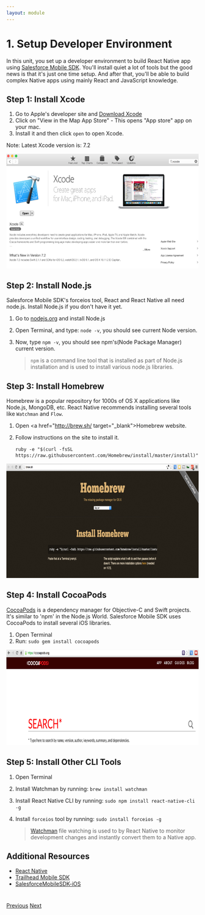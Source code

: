 ```yaml
---
layout: module
---
```

# 1. Setup Developer Environment
In this unit, you set up a developer environment to build React Native app using <a href="https://github.com/forcedotcom/SalesforceMobileSDK-iOS">Salesforce Mobile SDK</a>. You'll install quiet a lot of tools but the good news is that it's just one time setup. And after that, you'll be able to build complex Native apps using mainly React and JavaScript knowledge.

## Step 1: Install Xcode

1. Go to Apple's developer site and <a href="https://developer.apple.com/xcode/download/" target="_blank">Download Xcode</a>
2. Click on "View in the Map App Store" - This opens "App store" app on your mac.
3. Install it and then click `open` to open Xcode.

Note: Latest Xcode version is: 7.2

<img src="images/setup-xcode.png" style="height:300px" />


## Step 2: Install Node.js

Salesforce Mobile SDK's forceios tool, React and React Native all need node.js. Install Node.js if you don't have it yet. 

1. Go to <a href="https://nodejs.org" target="_blank">nodejs.org</a> and install Node.js
2. Open Terminal, and type: `node -v`, you should see current Node version.
3. Now, type `npm -v`, you should see npm's(Node Package Manager) current version. 

	> `npm` is a command line tool that is installed as part of Node.js installation and is used to install various node.js libraries.
	
## Step 3: Install Homebrew
Homebrew is a popular repository for 1000s of OS X applications like Node.js, MongoDB, etc. React Native recommends installing several tools like `Watchman` and `Flow`. 

1. Open <a href="http://brew.sh/ target="_blank">Homebrew</a> website.
2. Follow instructions on the site to install it.
	
	```
	ruby -e "$(curl -fsSL https://raw.githubusercontent.com/Homebrew/install/master/install)"
	```
	
<img src="images/homebrew.png" style="height:300px" />


## Step 4: Install CocoaPods
<a href="https://cocoapods.org/" target="_blank"> CocoaPods</a> is a dependency manager for Objective-C and Swift projects. It's similar to 'npm' in the Node.js World. Salesforce Mobile SDK uses CocoaPods to install several iOS libraries.

1. Open Terminal
2. Run: `sudo gem install cocoapods`	

<img src="images/cocoapods.png" style="height:250px" />


## Step 5: Install Other CLI Tools
	
1. Open Terminal 
2. Install Watchman by running: `brew install watchman`
3. Install React Native CLI by running: `sudo npm install react-native-cli -g` 
4. Install `forceios` tool by running: `sudo install forceios -g` 


	> <a href="https://facebook.github.io/watchman/" target="_blank">Watchman</a> file watching is used to by React Native to monitor development changes and instantly convert them to a Native app. 
	
## Additional Resources

- <a href="https://facebook.github.io/react-native/" target="_blank">React Native</a> 
- <a href="https://developer.salesforce.com/trailhead/trail/mobile_sdk_intro/" target="_blank">Trailhead Mobile SDK</a> 
- <a href="https://github.com/forcedotcom/SalesforceMobileSDK-iOS" target="_blank">SalesforceMobileSDK-iOS</a> 


<div class="row" style="margin-top:40px;">
<div class="col-sm-12">
<a href="index.html" class="btn btn-default"><i class="glyphicon glyphicon-chevron-left"></i> Previous</a>
<a href="mobile-sdk-react-native-create-forceios-app.html" class="btn btn-default pull-right">Next <i class="glyphicon glyphicon-chevron-right"></i></a>
</div>
</div>
